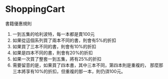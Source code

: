 # ShoppingCart

書籍優惠規則

1. 一到五集的哈利波特，每一本都是賣100元
2. 如果從這個系列買了兩本不同的書，則會有5%的折扣
3. 如果買了三本不同的書，則會有10%的折扣
4. 如果是四本不同的書，則會有20%的折扣
5. 如果一次買了整套一到五集，將有25%的折扣
6. 需要留意的是，如果買了四本書，其中三本不同，第四本則是重複的，
   那麼那三本將享有10%的折扣，但重複的那一本，則仍須100元。
